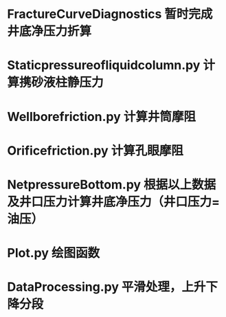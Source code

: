 # FractureCurveDiagnostics 暂时完成井底净压力折算
# Staticpressureofliquidcolumn.py  计算携砂液柱静压力
# Wellborefriction.py  计算井筒摩阻
# Orificefriction.py  计算孔眼摩阻
# NetpressureBottom.py 根据以上数据及井口压力计算井底净压力（井口压力=油压）
# Plot.py  绘图函数
#  DataProcessing.py  平滑处理，上升下降分段
